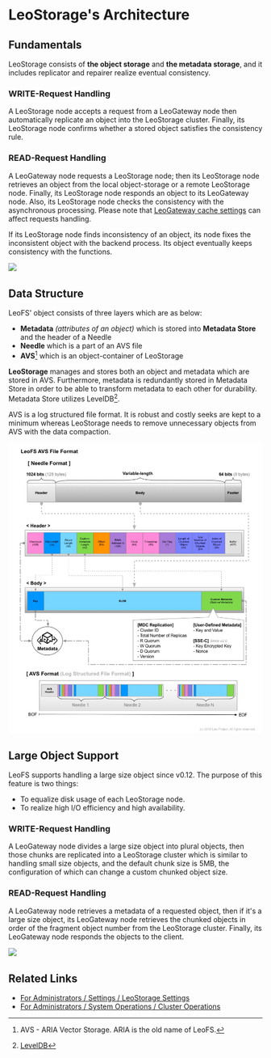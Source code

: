 # LeoStorage's Architecture

## Fundamentals

LeoStorage consists of **the object storage** and **the metadata storage**, and it includes replicator and repairer realize eventual consistency.


### WRITE-Request Handling

A LeoStorage node accepts a request from a LeoGateway node then automatically replicate an object into the LeoStorage cluster. Finally, its LeoStorage node confirms whether a stored object satisfies the consistency rule.


### READ-Request Handling

A LeoGateway node requests a LeoStorage node; then its LeoStorage node retrieves an object from the local object-storage or a remote LeoStorage node. Finally, its LeoStorage node responds an object to its LeoGateway node. Also, its LeoStorage node checks the consistency with the asynchronous processing. Please note that [LeoGateway cache settings](/admin/settings/leo_gateway/#cache-consistency-between-leogateway-and-leostorage) can affect requests handling.

If its LeoStorage node finds inconsistency of an object, its node fixes the inconsistent object with the backend process. Its object eventually keeps consistency with the functions.


![](../assets/leofs-architecture.003.jpg)


## Data Structure

LeoFS' object consists of three layers which are as below:

* **Metadata** *(attributes of an object)* which is stored into **Metadata Store** and the header of a Needle
* **Needle** which is a part of an AVS file
* **AVS**[^1] which is an object-container of LeoStorage

**LeoStorage** manages and stores both an object and metadata which are stored in AVS. Furthermore, metadata is redundantly stored in Metadata Store in order to be able to transform metadata to each other for durability. Metadata Store utilizes LevelDB[^2].

AVS is a log structured file format. It is robust and costly seeks are kept to a minimum whereas LeoStorage needs to remove unnecessary objects from AVS with the data compaction.

![](../assets/leofs-avs-file-format.jpg)


## Large Object Support

LeoFS supports handling a large size object since v0.12. The purpose of this feature is two things:

* To equalize disk usage of each LeoStorage node.
* To realize high I/O efficiency and high availability.


### WRITE-Request Handling

A LeoGateway node divides a large size object into plural objects, then those chunks are replicated into a LeoStorage cluster which is similar to handling small size objects, and the default chunk size is 5MB, the configuration of which can change a custom chunked object size.


### READ-Request Handling

A LeoGateway node retrieves a metadata of a requested object, then if it's a large size object, its LeoGateway node retrieves the chunked objects in order of the fragment object number from the LeoStorage cluster. Finally, its LeoGateway node responds the objects to the client.

![](../assets/leofs-architecture.006.jpg)


## Related Links

- [For Administrators / Settings / LeoStorage Settings](/admin/settings/leo_storage.md)
- [For Administrators / System Operations / Cluster Operations](/admin/system_operations/cluster.md)


[^1]: AVS - ARIA Vector Storage. ARIA is the old name of LeoFS.
[^2]: <a href="http://leveldb.org/" target="_blank">LevelDB</a>
